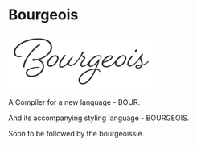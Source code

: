Bourgeois
=========

![Logo](assets/title.png)

A Compiler for a new language - BOUR.

And its accompanying styling language - BOURGEOIS.

Soon to be followed by the bourgeoissie.